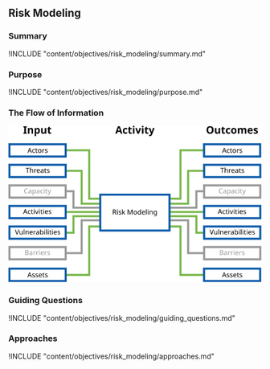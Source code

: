 ## Risk Modeling

### Summary
!INCLUDE "content/objectives/risk_modeling/summary.md"

### Purpose
!INCLUDE "content/objectives/risk_modeling/purpose.md"

### The Flow of Information
![Risk Modeling Information Flow](content/images/info_flows/risk_modeling.svg)

### Guiding Questions
!INCLUDE "content/objectives/risk_modeling/guiding_questions.md"

### Approaches
!INCLUDE "content/objectives/risk_modeling/approaches.md"
